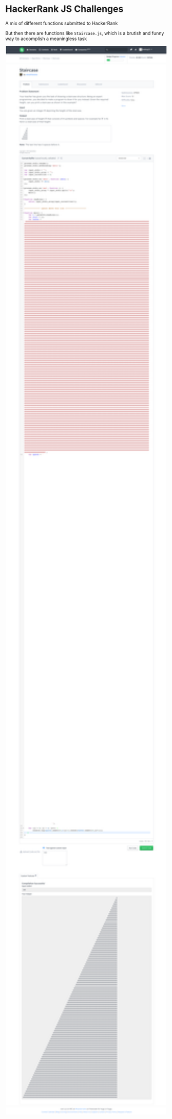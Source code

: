 # HackerRank JS Challenges

A mix of different functions submitted to HackerRank

But then there are functions like `Staircase.js`, which is a brutish and funny way to accomplish a meaningless task

<!-- ![Staircase.js](BestCodeEver.png) -->
<p align="center">
  <img width="500" height=auto src="BestCodeEver.png">
</p>
